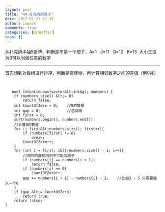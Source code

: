 ```yaml
---
layout: post
title: "44.扑克牌的顺子"
date: 2017-01-22 11:19
author: imwack
comments: true
categories: [剑指offer]
tags: []
---
```

从扑克牌中抽5张牌，判断是不是一个顺子，A=1   J=11   Q=12   K=13  大小王设为0可以当做任意的数字

<hr />

首先想到对数组进行排序，判断是否连续，再计算相邻数字之间的差值（用0补）

&nbsp;

       bool IsContinuous(vector&lt;int&gt; numbers) {
        if (numbers.size() &lt;= 0)
            return false;
        int CountOfZero = 0;    //0的数量
        int gap = 0;            //总间隔
        int first = 0;
        sort(numbers.begin(), numbers.end());
        //计算0的数量
        for (; first&lt;numbers.size(); first++){
            if (numbers[first] != 0)
                break;
            CountOfZero++;
        }
        for (int i = first; i&lt;numbers.size() - 1; i++){
            //相邻的数相同则不可能为顺子
            if (numbers[i] == numbers[i + 1])
                return false;
            if (numbers[i] == 0)
                CountOfZero++;
            gap += numbers[i + 1] - numbers[i] - 1;    //比如3 - 5 只需要插入一个0
        }
        if (gap &lt;= CountOfZero)
            return true;
        return false;
    }

&nbsp;
